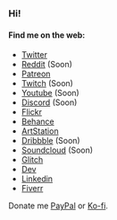 ### Hi!

#### Find me on the web:

- [Twitter](https://twitter.com/marcelrojas2k)
- [Reddit](https://www.reddit.com/user/) (Soon)
- [Patreon](https://www.patreon.com/marcelrojas)
- [Twitch](https://www.twitch.com/) (Soon)
- [Youtube](https://www.youtube.com/) (Soon)
- [Discord](https://www.discord.com/) (Soon)
- [Flickr](http://www.flickr.com/photos/marcelrojas/)
- [Behance](https://www.behance.net/marcelrojas2k)
- [ArtStation](https://www.artstation.com/marcelrojas)
- [Dribbble](https://www.dribbble.com/) (Soon)
- [Soundcloud](https://www.soundcloud.com/) (Soon)
- [Glitch](https://www.glitch.com/@marcelrojas)
- [Dev](https://dev.to/marcelrojas)
- [Linkedin](https://www.linkedin.com/in/marcel-rojas)
- [Fiverr](https://www.fiverr.com/share/aeYezQ)

Donate me [PayPal](https://www.paypal.me/marcelrojas2k) or [Ko-fi](https://ko-fi.com/marcelrojas).
